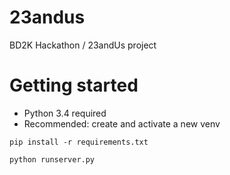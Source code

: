 # 23andus
BD2K Hackathon / 23andUs project

# Getting started

* Python 3.4 required
* Recommended: create and activate a new venv

`pip install -r requirements.txt`

`python runserver.py`
